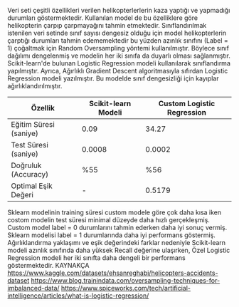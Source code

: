 Veri seti çeşitli özellikleri verilen helikopterlerlerin kaza yaptığı ve yapmadığı durumları göstermektedir. Kullanılan model de bu özelliklere göre helikopterin çarpıp çarpmayağını tahmin etmektedir.
Sınıflandırılmak istenilen veri setinde sınıf sayısı dengesiz olduğu için model helikopterlerin çarptığı durumları tahmin edememektedir bu yüzden azınlık sınıfını (Label = 1) çoğaltmak için Random Oversampling yöntemi kullanılmıştır. Böylece sınıf dağılımı dengelenmiş ve modelin her iki sınıfa da duyarlı olması sağlanmıştır.
Scikit-learn'de bulunan Logistic Regression modeli kullanılarak sınıflandırma yapılmıştır. Ayrıca, Ağırlıklı Gradient Descent algoritmasıyla sıfırdan Logistic Regression modeli yazılmıştır. Bu modelde sınıf dengesizliği için kayıplar ağırlıklandırılmıştır.

  | Özellik                | Scikit-learn Modeli        | Custom Logistic Regression |
  |------------------------|----------------------------|----------------------------|
  | Eğitim Süresi (saniye) | 0.09                       | 34.27                      |
  | Test Süresi (saniye)   | 0.0008                     | 0.0002                     |
  | Doğruluk (Accuracy)    | %55                        | %56                        |
  | Optimal Eşik Değeri    | -                          | 0.5179                     |
  
Sklearn modelinin training süresi custom modele göre çok daha kısa iken costom modelin test süresi minimal düzeyde daha hızlı gerçekleşmiş.
Custom model label = 0 durumlarını tahmin ederken daha iyi sonuç vermiş. Sklearn modelisi label = 1 durumlarında daha iyi performans göstermiş.
Ağırlıklandırma yaklaşımı ve eşik değerindeki farklar nedeniyle Scikit-learn modeli azınlık sınıfında daha yüksek Recall değerine ulaşırken, Özel Logistic Regression modeli her iki sınıfta daha dengeli bir performans göstermektedir.
KAYNAKÇA
https://www.kaggle.com/datasets/ehsanreghabi/helicopters-accidents-dataset
https://www.blog.trainindata.com/oversampling-techniques-for-imbalanced-data/
https://www.spiceworks.com/tech/artificial-intelligence/articles/what-is-logistic-regression/
